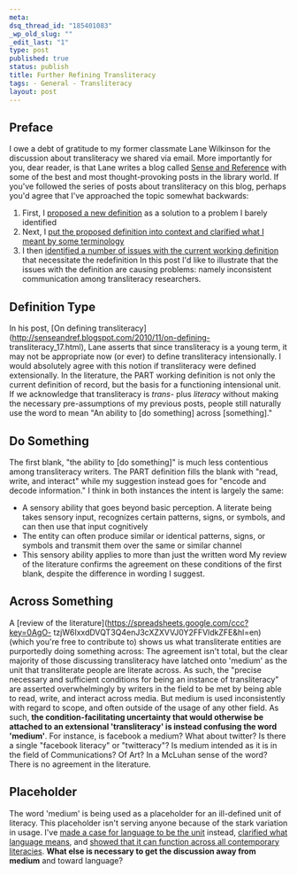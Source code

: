 ```yaml
--- 
meta: 
dsq_thread_id: "185401083" 
_wp_old_slug: "" 
_edit_last: "1" 
type: post 
published: true 
status: publish 
title: Further Refining Transliteracy 
tags: - General - Transliteracy 
layout: post 
--- 
```


## Preface

I owe a debt of gratitude to my former classmate Lane Wilkinson for the
discussion about transliteracy we shared via email. More importantly for you,
dear reader, is that Lane writes a blog called [Sense and
Reference](http://senseandref.blogspot.com/) with some of the best and most
thought-provoking posts in the library world. If you've followed the series of
posts about transliteracy on this blog, perhaps you'd agree that I've
approached the topic somewhat backwards:

  1. First, I [proposed a new definition](http://hawidu.com/2010/05/31/on-transliteracy/) as a solution to a problem I barely identified
  2. Next, I [put the proposed definition into context and clarified what I meant by some terminology](http://hawidu.com/2010/06/18/speaking-the-same-language/)
  3. I then [identified a number of issues with the current working definition](http://hawidu.com/2010/11/12/redefining-transliteracy/) that necessitate the redefinition
In this post I'd like to illustrate that the issues with the definition are
causing problems: namely inconsistent communication among transliteracy
researchers.

## Definition Type

In his post, [On defining
transliteracy](http://senseandref.blogspot.com/2010/11/on-defining-
transliteracy_17.html), Lane asserts that since transliteracy is a young term,
it may not be appropriate now (or ever) to define transliteracy intensionally.
I would absolutely agree with this notion if transliteracy were defined
extensionally. In the literature, the PART working definition is not only the
current definition of record, but the basis for a functioning intensional
unit. If we acknowledge that transliteracy is _trans-_ plus _literacy_ without
making the necessary pre-assumptions of my previous posts, people still
naturally use the word to mean "An ability to [do something] across
[something]."

## Do Something

The first blank, "the ability to [do something]" is much less contentious
among transliteracy writers. The PART definition fills the blank with "read,
write, and interact" while my suggestion instead goes for "encode and decode
information." I think in both instances the intent is largely the same:

  * A sensory ability that goes beyond basic perception. A literate being takes sensory input, recognizes certain patterns, signs, or symbols, and can then use that input cognitively
  * The entity can often produce similar or identical patterns, signs, or symbols and transmit them over the same or similar channel
  * This sensory ability applies to more than just the written word
My review of the literature confirms the agreement on these conditions of the
first blank, despite the difference in wording I suggest.

## Across Something

A [review of the literature](https://spreadsheets.google.com/ccc?key=0AgO-
tzjW6IxxdDVQT3Q4enJ3cXZXVVJ0Y2FFVldkZFE&hl=en) (which you're free to
contribute to) shows us what transliterate entities are purportedly doing
something across:  The agreement isn't total, but the clear majority of those
discussing transliteracy have latched onto 'medium' as the unit that
transliterate people are literate across. As such, the "precise necessary and
sufficient conditions for being an instance of transliteracy" are asserted
overwhelmingly by writers in the field to be met by being able to read, write,
and interact across media. But medium is used inconsistently with regard to
scope, and often outside of the usage of any other field. As such, **the
condition-facilitating uncertainty that would otherwise be attached to an
extensional 'transliteracy' is instead confusing the word 'medium'**. For
instance, is facebook a medium? What about twitter? Is there a single
"facebook literacy" or "twitteracy"? Is medium intended as it is in the field
of Communications? Of Art? In a McLuhan sense of the word? There is no
agreement in the literature.

## Placeholder

The word 'medium' is being used as a placeholder for an ill-defined unit of
literacy. This placeholder isn't serving anyone because of the stark variation
in usage. I've [made a case for language to be the
unit](http://hawidu.com/2010/05/31/on-transliteracy/) instead, [clarified what
language means](http://hawidu.com/2010/06/18/speaking-the-same-language/), and
[showed that it can function across all contemporary
literacies](http://hawidu.com/2010/11/12/redefining-transliteracy/). **What
else is necessary to get the discussion away from medium** and toward
language?

